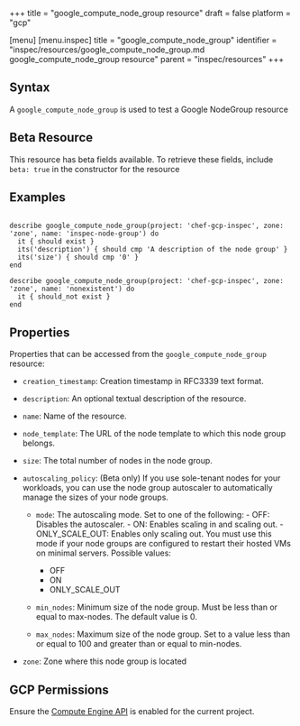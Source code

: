 +++
title = "google_compute_node_group resource"
draft = false
platform = "gcp"

[menu]
  [menu.inspec]
    title = "google_compute_node_group"
    identifier = "inspec/resources/google_compute_node_group.md google_compute_node_group resource"
    parent = "inspec/resources"
+++


## Syntax
A `google_compute_node_group` is used to test a Google NodeGroup resource


## Beta Resource
This resource has beta fields available. To retrieve these fields, include `beta: true` in the constructor for the resource

## Examples
```

describe google_compute_node_group(project: 'chef-gcp-inspec', zone: 'zone', name: 'inspec-node-group') do
  it { should exist }
  its('description') { should cmp 'A description of the node group' }
  its('size') { should cmp '0' }
end

describe google_compute_node_group(project: 'chef-gcp-inspec', zone: 'zone', name: 'nonexistent') do
  it { should_not exist }
end
```

## Properties
Properties that can be accessed from the `google_compute_node_group` resource:


  * `creation_timestamp`: Creation timestamp in RFC3339 text format.

  * `description`: An optional textual description of the resource.

  * `name`: Name of the resource.

  * `node_template`: The URL of the node template to which this node group belongs.

  * `size`: The total number of nodes in the node group.

  * `autoscaling_policy`: (Beta only) If you use sole-tenant nodes for your workloads, you can use the node group autoscaler to automatically manage the sizes of your node groups.

    * `mode`: The autoscaling mode. Set to one of the following:   - OFF: Disables the autoscaler.   - ON: Enables scaling in and scaling out.   - ONLY_SCALE_OUT: Enables only scaling out.    You must use this mode if your node groups are configured to    restart their hosted VMs on minimal servers.
    Possible values:
      * OFF
      * ON
      * ONLY_SCALE_OUT

    * `min_nodes`: Minimum size of the node group. Must be less  than or equal to max-nodes. The default value is 0.

    * `max_nodes`: Maximum size of the node group. Set to a value less than or equal to 100 and greater than or equal to min-nodes.

  * `zone`: Zone where this node group is located


## GCP Permissions

Ensure the [Compute Engine API](https://console.cloud.google.com/apis/library/compute.googleapis.com/) is enabled for the current project.
